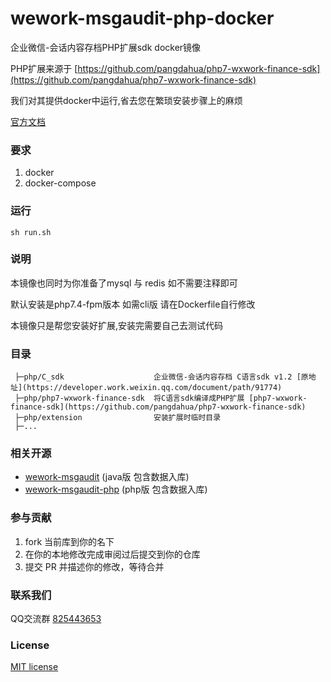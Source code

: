 # wework-msgaudit-php-docker

企业微信-会话内容存档PHP扩展sdk docker镜像

PHP扩展来源于 [https://github.com/pangdahua/php7-wxwork-finance-sdk](https://github.com/pangdahua/php7-wxwork-finance-sdk)		

我们对其提供docker中运行,省去您在繁琐安装步骤上的麻烦

[官方文档](https://developer.work.weixin.qq.com/document/path/91774)


### 要求
 
1. docker    	  		
2. docker-compose


### 运行


```shell
sh run.sh
```


### 说明



本镜像也同时为你准备了mysql 与 redis 如不需要注释即可		

默认安装是php7.4-fpm版本 如需cli版 请在Dockerfile自行修改	

本镜像只是帮您安装好扩展,安装完需要自己去测试代码  


### 目录

```
 ├─php/C_sdk                    企业微信-会话内容存档 C语言sdk v1.2 [原地址](https://developer.work.weixin.qq.com/document/path/91774)
 ├─php/php7-wxwork-finance-sdk  将C语言sdk编译成PHP扩展 [php7-wxwork-finance-sdk](https://github.com/pangdahua/php7-wxwork-finance-sdk)	
 ├─php/extension                安装扩展时临时目录		
 ├─...
```

### 相关开源

- [wework-msgaudit](https://github.com/aa24615/wework-msgaudit) (java版 包含数据入库)	
- [wework-msgaudit-php](https://github.com/aa24615/wework-msgaudit-php)	(php版 包含数据入库)	


###  参与贡献

1. fork 当前库到你的名下
2. 在你的本地修改完成审阅过后提交到你的仓库
3. 提交 PR 并描述你的修改，等待合并

### 联系我们

QQ交流群 [825443653](https://jq.qq.com/?_wv=1027&k=It3u9hrp)

###  License

[MIT license](https://opensource.org/licenses/MIT)



